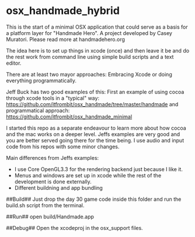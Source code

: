 osx_handmade_hybrid
===================

This is the start of a minimal OSX application that could serve as a basis for a platform layer for "Handmade Hero". A project developed by Casey Muratori. Please read more at handmadehero.org

The idea here is to set up things in xcode (once) and then leave it be and do the rest work from command line using simple build scripts and a text editor.

There are at least two mayor approaches: Embracing Xcode or doing everything programmatically.

Jeff Buck has two good examples of this:
First an example of using cocoa through xcode tools in a "typical" way:
https://github.com/itfrombit/osx_handmade/tree/master/handmade
and programmatical approach:
https://github.com/itfrombit/osx_handmade_minimal

I started this repo as a separate endeavour to learn more about how cocoa and the mac works on a deeper level. Jeffs examples are very good and you are better served going there for the time being. I use audio and input code from his repos with some minor changes.

Main differences from Jeffs examples:
- I use Core OpenGL3.3 for the rendering backend just because I like it.
- Menus and windows are set up in xcode while the rest of the development is done externally.
- Different buildning and app bundling


##Build##
Just drop the day 30 game code inside this folder and run the build.sh script from the terminal.

##Run##
open build/Handmade.app

##Debug##
Open the xcodeproj in the osx_support files. 






